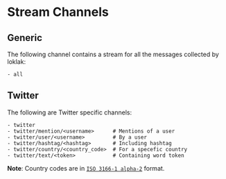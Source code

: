 # Stream Channels

## Generic

The following channel contains a stream for all the messages collected by loklak:

```
- all
```

## Twitter

The following are Twitter specific channels:

```
- twitter
- twitter/mention/<username>      # Mentions of a user
- twitter/user/<username>         # By a user
- twitter/hashtag/<hashtag>       # Including hashtag
- twitter/country/<country_code>  # For a specefic country
- twitter/text/<token>            # Containing word token
```

**Note**: Country codes are in [`ISO 3166-1 alpha-2`](https://en.wikipedia.org/wiki/ISO_3166-1_alpha-2) format.
